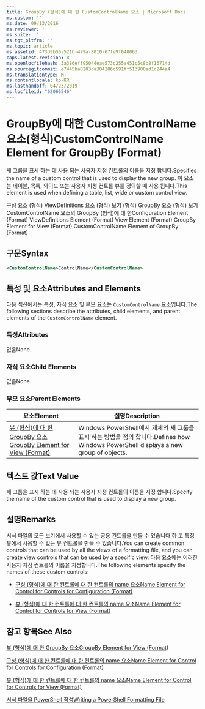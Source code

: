 ```yaml
---
title: GroupBy (형식)에 대 한 CustomControlName 요소 | Microsoft Docs
ms.custom: ''
ms.date: 09/13/2016
ms.reviewer: ''
ms.suite: ''
ms.tgt_pltfrm: ''
ms.topic: article
ms.assetid: 473d9b56-521b-479a-8010-67fe9f040063
caps.latest.revision: 8
ms.openlocfilehash: 3a386eff95044eae573c255a451c5c8b8f16714d
ms.sourcegitcommit: e7445ba8203da304286c591ff513900ad1c244a4
ms.translationtype: MT
ms.contentlocale: ko-KR
ms.lasthandoff: 04/23/2019
ms.locfileid: "62066546"
---
```

# <a name="customcontrolname-element-for-groupby-format"></a><span data-ttu-id="c5a33-102">GroupBy에 대한 CustomControlName 요소(형식)</span><span class="sxs-lookup"><span data-stu-id="c5a33-102">CustomControlName Element for GroupBy (Format)</span></span>

<span data-ttu-id="c5a33-103">새 그룹을 표시 하는 데 사용 되는 사용자 지정 컨트롤의 이름을 지정 합니다.</span><span class="sxs-lookup"><span data-stu-id="c5a33-103">Specifies the name of a custom control that is used to display the new group.</span></span> <span data-ttu-id="c5a33-104">이 요소는 테이블, 목록, 와이드 또는 사용자 지정 컨트롤 뷰를 정의할 때 사용 됩니다.</span><span class="sxs-lookup"><span data-stu-id="c5a33-104">This element is used when defining a table, list, wide or custom control view.</span></span>

<span data-ttu-id="c5a33-105">구성 요소 (형식) ViewDefinitions 요소 (형식) 보기 (형식) GroupBy 요소 (형식) 보기 CustomControlName 요소의 GroupBy (형식)에 대 한</span><span class="sxs-lookup"><span data-stu-id="c5a33-105">Configuration Element (Format) ViewDefinitions Element (Format) View Element (Format) GroupBy Element for View (Format) CustomControlName Element of GroupBy (Format)</span></span>

## <a name="syntax"></a><span data-ttu-id="c5a33-106">구문</span><span class="sxs-lookup"><span data-stu-id="c5a33-106">Syntax</span></span>

```xml
<CustomControlName>ControlName</CustomControlName>
```

## <a name="attributes-and-elements"></a><span data-ttu-id="c5a33-107">특성 및 요소</span><span class="sxs-lookup"><span data-stu-id="c5a33-107">Attributes and Elements</span></span>

<span data-ttu-id="c5a33-108">다음 섹션에서는 특성, 자식 요소 및 부모 요소는 `CustomControlName` 요소입니다.</span><span class="sxs-lookup"><span data-stu-id="c5a33-108">The following sections describe the attributes, child elements, and parent elements of the `CustomControlName` element.</span></span>

### <a name="attributes"></a><span data-ttu-id="c5a33-109">특성</span><span class="sxs-lookup"><span data-stu-id="c5a33-109">Attributes</span></span>

<span data-ttu-id="c5a33-110">없음</span><span class="sxs-lookup"><span data-stu-id="c5a33-110">None.</span></span>

### <a name="child-elements"></a><span data-ttu-id="c5a33-111">자식 요소</span><span class="sxs-lookup"><span data-stu-id="c5a33-111">Child Elements</span></span>

<span data-ttu-id="c5a33-112">없음</span><span class="sxs-lookup"><span data-stu-id="c5a33-112">None.</span></span>

### <a name="parent-elements"></a><span data-ttu-id="c5a33-113">부모 요소</span><span class="sxs-lookup"><span data-stu-id="c5a33-113">Parent Elements</span></span>

|<span data-ttu-id="c5a33-114">요소</span><span class="sxs-lookup"><span data-stu-id="c5a33-114">Element</span></span>|<span data-ttu-id="c5a33-115">설명</span><span class="sxs-lookup"><span data-stu-id="c5a33-115">Description</span></span>|
|-------------|-----------------|
|[<span data-ttu-id="c5a33-116">뷰 (형식)에 대 한 GroupBy 요소</span><span class="sxs-lookup"><span data-stu-id="c5a33-116">GroupBy Element for View (Format)</span></span>](./groupby-element-for-view-format.md)|<span data-ttu-id="c5a33-117">Windows PowerShell에서 개체의 새 그룹을 표시 하는 방법을 정의 합니다.</span><span class="sxs-lookup"><span data-stu-id="c5a33-117">Defines how Windows PowerShell displays a new group of objects.</span></span>|

## <a name="text-value"></a><span data-ttu-id="c5a33-118">텍스트 값</span><span class="sxs-lookup"><span data-stu-id="c5a33-118">Text Value</span></span>

<span data-ttu-id="c5a33-119">새 그룹을 표시 하는 데 사용 되는 사용자 지정 컨트롤의 이름을 지정 합니다.</span><span class="sxs-lookup"><span data-stu-id="c5a33-119">Specify the name of the custom control that is used to display a new group.</span></span>

## <a name="remarks"></a><span data-ttu-id="c5a33-120">설명</span><span class="sxs-lookup"><span data-stu-id="c5a33-120">Remarks</span></span>

<span data-ttu-id="c5a33-121">서식 파일의 모든 보기에서 사용할 수 있는 공용 컨트롤을 만들 수 있습니다 하 고 특정 뷰에서 사용할 수 있는 뷰 컨트롤을 만들 수 있습니다.</span><span class="sxs-lookup"><span data-stu-id="c5a33-121">You can create common controls that can be used by all the views of a formatting file, and you can create view controls that can be used by a specific view.</span></span> <span data-ttu-id="c5a33-122">다음 요소에는 이러한 사용자 지정 컨트롤의 이름을 지정합니다.</span><span class="sxs-lookup"><span data-stu-id="c5a33-122">The following elements specify the names of these custom controls:</span></span>

- [<span data-ttu-id="c5a33-123">구성 (형식)에 대 한 컨트롤에 대 한 컨트롤의 name 요소</span><span class="sxs-lookup"><span data-stu-id="c5a33-123">Name Element for Control for Controls for Configuration (Format)</span></span>](./name-element-for-control-for-controls-for-configuration-format.md)

- [<span data-ttu-id="c5a33-124">뷰 (형식)에 대 한 컨트롤에 대 한 컨트롤의 name 요소</span><span class="sxs-lookup"><span data-stu-id="c5a33-124">Name Element for Control for Controls for View (Format)</span></span>](./name-element-for-control-for-controls-for-view-format.md)

## <a name="see-also"></a><span data-ttu-id="c5a33-125">참고 항목</span><span class="sxs-lookup"><span data-stu-id="c5a33-125">See Also</span></span>

[<span data-ttu-id="c5a33-126">뷰 (형식)에 대 한 GroupBy 요소</span><span class="sxs-lookup"><span data-stu-id="c5a33-126">GroupBy Element for View (Format)</span></span>](./groupby-element-for-view-format.md)

[<span data-ttu-id="c5a33-127">구성 (형식)에 대 한 컨트롤에 대 한 컨트롤의 name 요소</span><span class="sxs-lookup"><span data-stu-id="c5a33-127">Name Element for Control for Controls for Configuration (Format)</span></span>](./name-element-for-control-for-controls-for-configuration-format.md)

[<span data-ttu-id="c5a33-128">뷰 (형식)에 대 한 컨트롤에 대 한 컨트롤의 name 요소</span><span class="sxs-lookup"><span data-stu-id="c5a33-128">Name Element for Control for Controls for View (Format)</span></span>](./name-element-for-control-for-controls-for-view-format.md)

[<span data-ttu-id="c5a33-129">서식 파일을 PowerShell 작성</span><span class="sxs-lookup"><span data-stu-id="c5a33-129">Writing a PowerShell Formatting File</span></span>](./writing-a-powershell-formatting-file.md)
